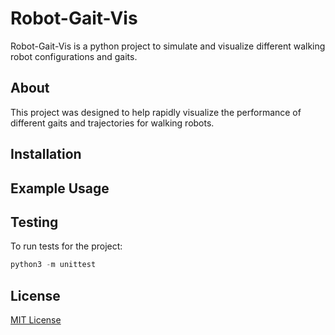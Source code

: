 # Robot-Gait-Vis

Robot-Gait-Vis is a python project to simulate and visualize different walking robot configurations and gaits.

## About
This project was designed to help rapidly visualize the performance of different 
gaits and trajectories for walking robots.

## Installation


## Example Usage

## Testing
To run tests for the project:
```python
python3 -m unittest
```

## License
[MIT License](https://github.com/zsilberstein/robot-gait-vis/blob/master/LICENSE)